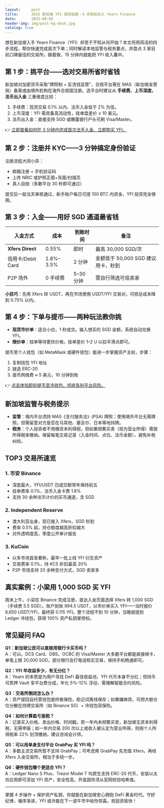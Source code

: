 ```yaml
---
layout:     post
title:      2025 新加坡 YFI 投资指南：4 步轻松买入 Yearn Finance
date:       2025-09-05
header-img: img/post-bg-desk.jpg
catalog: true
---
```


想在新加坡入手 Yearn Finance（YFI）却苦于不知从何开始？本文将用简洁的四步流程，帮你快速完成首次下单；同时解读本地监管与税务要点，并盘点 3 家目前口碑最佳的交易所。跟着做，15 分钟内就能把 YFI 收入囊中。

## 第 1 步：挑平台——选对交易所省时省钱

新加坡对加密货币采取“牌照制 + 反洗钱监管”，合规平台需在 MAS（新加坡金管局）备案或由境外机构在海外合规国注册。选平台时建议从 **手续费、上币深度、法币出入金** 三重维度比较：

1. 手续费：现货交易 0.1% 以内、法币入金低于 2% 为佳。
2. 上币深度：YFI 需具备高流动性，挂单盘差价 ≤ 10 美元。
3. 法币出入金：直接支持 SGD 或曝露银行户头可刷 Visa/Master。

👉 [立即查看如何在 3 分钟内完成首次法币入金、立即购买 YFI。](https://okxdog.com/)

## 第 2 步：注册并 KYC——3 分钟搞定身份验证

注册流程大同小异：

- 邮箱注册 + 手机验证码  
- 上传 NRIC 或护照正面+背面/扫描页  
- 真人自拍（多数平台 30 秒即可通过）

提交后一般当天审核通过，新手账户每日可提 100 BTC 内资金，YFI 投资完全够用。

## 第 3 步：入金——用好 SGD 通道最省钱

| 入金方式 | 成本 | 到账时间 | 备注 |
|---|---|---|---|
| **Xfers Direct** | 0.55% | 即时 | 最高 30,000 SGD/次 |
| 信用卡/Debit Card | 1.8%–3.5% | 2 分钟 | 金额低于 50,000 SGD 建议用卡，秒到 |
| P2P 场外 | 0 手续费 | 5–30 分钟 | 需自行筛选可信卖家 |

**小技巧**：先用 Xfers 转 USDT，再在市场使用 USDT/YFI 交易对，可把总成本降到 0.75% 以内。

## 第 4 步：下单与提币——两种玩法教你挑

- **现货市价单**：适合小白，1 秒成交。输入想买的 SGD 金额，系统自动兑换 YFI。
- **限价单**：挂单等待更优价格，挂单差价 1–2 U 以拉平滑点即可。

提币至个人钱包（如 MetaMask 或硬件钱包）能进一步掌握资产主权，步骤：

1. 复制钱包 YFI 地址  
2. 链选 ERC-20  
3. 提币网络费 ≈ 5 美元，10 分钟到账

👉 [点击体验即刻提币至冷钱包，彻底告别平台风险。](https://okxdog.com/)

## 新加坡监管与税务提示

- **监管**：境内平台须持 MAS《支付服务法》(PSA) 牌照；使用境外平台无需牌照，但需留意对方是否在马耳他、塞舌尔、日本等地持牌。
- **税务**：个人投资者不用缴资本利得税，但如果频繁买卖（视为营业所得）需按所得税率缴纳。保留每笔交易记录（入金时间、点位、法币金额），避免补税纠纷。

## TOP3 交易所速览

### 1. 币安 Binance
- 深度最大，YFI/USDT 日成交额常年保持前五
- 挂单费率 0.1%，法币入金卡费 1.8%
- 支持 30 余种法币计价的买币通道，含 SGD

### 2. Independent Reserve
- 澳大利亚出身，现已接入 Xfers，SGD 秒到
- 费率 0.5% 起，持仓额度越高折扣越大
- 对外透明度高，季度公开审计报告

### 3. KuCoin
- 以多市场首发著称，最早一批上线 YFI 衍生资产
- 交易费率 0.1%，持 KCS 折扣最高 20%
- P2P 市场支持 20 余种支付方式，SGD 卖家多

## 真实案例：小梁用 1,000 SGD 买 YFI
周末上午，小梁在 Binance 完成注册，直达入金页面选择 Xfers 转 1,000 SGD（手续费 5.5 SGD）。账户到账 994.5 USDT，以市价单买入 YFI——当时报价 8,650 USDT/YFI，最终获 0.115 YFI。整个流程不到 10 分钟，当晚就提到 Ledger 冷钱包，获得 100% 资产私钥掌控权。

## 常见疑问 FAQ

**Q1：新加坡公民可以直接用银行卡买币吗？**  
A：可以。DCS Card、DBS、OCBC 的 Visa/Master 大多数平台都能直接绑卡，单笔上限 20,000 SGD，部分银行会打电话核实交易，保持手机畅通即可。

**Q2：YFI 年收益多少，有无分红？**  
A：Yearn 的本质是为用户寻找 DeFi 最佳收益池，YFI 代币本身不分红；但持币可质押 Vault 享平台费分成，年化 5%–12% 浮动，需理解智能合约风险。

**Q3：交易所倒闭怎么办？**  
A：资产提回自托管钱包是终极保险，助记词离线保存；如果嫌麻烦，可把大额仓位分散在持牌交易所（如 Binance SG）+ 冷钱包双保险。

**Q4：如何计算盈亏报税？**  
A：记录买入价格、卖出价格、时间戳。若一年内未频繁买卖，新加坡无资本利得税，无需申报；如一年内交易 200 次以上或收入被认定为营业所得，则按个人所得税率 22% 封顶缴纳，建议咨询会计师。

**Q5：可以用单身支付平台 GrabPay 买 YFI 吗？**  
A：多数主流交易所暂不支持 GrabPay；可考虑用 GrabPay 先充值 Xfers，再经 Xfers 入金交易所，相当于多绕一步。

**Q6：硬件钱包哪个更适合 YFI？**  
A：Ledger Nano S Plus、Trezor Model T 均原生支持 ERC-20 代币，安装以太坊应用即可添加 YFI 资产，安全性高，开盒固件须从官网校验哈希值。

---

掌握 4 步操作 + 保护资产私钥，你就能在新加坡安心拥抱 DeFi 黄金时代。守好纪律，循序渐进，YFI 或许能在下一波牛市中给你惊喜。祝投资愉快！